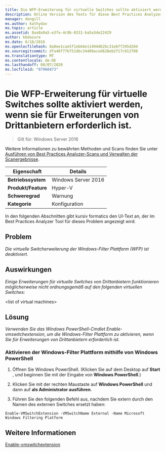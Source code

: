 ```yaml
---
title: Die WFP-Erweiterung für virtuelle Switches sollte aktiviert werden, wenn sie für Erweiterungen von Drittanbietern erforderlich ist.
description: Online Version des Texts für diese Best Practices Analyzer Regel.
manager: dongill
ms.author: kathydav
ms.topic: article
ms.assetid: 8aa8a9a5-e3fa-4c9b-8331-ba5a3de22429
author: kbdazure
ms.date: 8/16/2016
ms.openlocfilehash: 8a8ee1cae5f1eb64e11494d62bc31ebff295d284
ms.sourcegitcommit: dfa48f77b751dbc34409aced628eb2f17c912f08
ms.translationtype: MT
ms.contentlocale: de-DE
ms.lasthandoff: 08/07/2020
ms.locfileid: "87960473"
---
```

# <a name="the-wfp-virtual-switch-extension-should-be-enabled-if-it-is-required-by-third-party-extensions"></a>Die WFP-Erweiterung für virtuelle Switches sollte aktiviert werden, wenn sie für Erweiterungen von Drittanbietern erforderlich ist.

>Gilt für: Windows Server 2016

Weitere Informationen zu bewährten Methoden und Scans finden Sie unter [Ausführen von Best Practices Analyzer-Scans und Verwalten der Scanergebnisse](https://go.microsoft.com/fwlink/p/?LinkID=223177).

|Eigenschaft|Details|
|-|-|
|**Betriebssystem**|Windows Server 2016|
|**Produkt/Feature**|Hyper-V|
|**Schweregrad**|Warnung|
|**Kategorie**|Konfiguration|

In den folgenden Abschnitten gibt kursiv formatics den UI-Text an, der im Best Practices Analyzer Tool für dieses Problem angezeigt wird.

## <a name="issue"></a>**Problem**
*Die virtuelle Switcherweiterung der Windows-Filter Plattform (WFP) ist deaktiviert.*

## <a name="impact"></a>**Auswirkungen**
*Einige Erweiterungen für virtuelle Switches von Drittanbietern funktionieren möglicherweise nicht ordnungsgemäß auf den folgenden virtuellen Switches:*

\<list of virtual machines>

## <a name="resolution"></a>**Lösung**
*Verwenden Sie das Windows PowerShell-Cmdlet Enable-vmswitchextension, um die Windows-Filter Plattform zu aktivieren, wenn Sie für Erweiterungen von Drittanbietern erforderlich ist.*

### <a name="enable-the-windows-filtering-platform-using-windows-powershell"></a>Aktivieren der Windows-Filter Plattform mithilfe von Windows PowerShell

1.  Öffnen Sie Windows PowerShell. (Klicken Sie auf dem Desktop auf **Start** , und beginnen Sie mit der Eingabe von **Windows PowerShell**.)

2.  Klicken Sie mit der rechten Maustaste auf **Windows PowerShell** und dann auf **als Administrator ausführen**.

3.  Führen Sie den folgenden Befehl aus, nachdem Sie extern durch den Namen des externen Switches ersetzt haben:

```
Enable-VMSwitchExtension -VMSwitchName External -Name Microsoft Windows Filtering Platform
```

## <a name="see-also"></a>Weitere Informationen
[Enable-vmswitchextension](https://technet.microsoft.com/library/hh848541.aspx)



